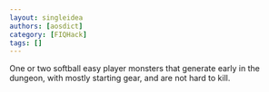 ```yaml
---
layout: singleidea
authors: [aosdict]
category: [FIQHack]
tags: []
---
```

One or two softball easy player monsters that generate early in the dungeon, with mostly starting gear, and are not hard to kill.
